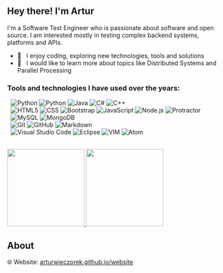 <!--
**ArturWieczorek/ArturWieczorek** is a ✨ _special_ ✨ repository because its `README.md` (this file) appears on your GitHub profile.

Here are some ideas to get you started:

- 🔭 I’m currently working on ...
- 🌱 I’m currently learning ...
- 👯 I’m looking to collaborate on ...
- 🤔 I’m looking for help with ...
- 💬 Ask me about ...
- 📫 How to reach me: ...
- 😄 Pronouns: ...
- ⚡ Fun fact: ...
-->

<h2> Hey there! I'm Artur</h2>

I'm a Software Test Engineer who is passionate about software and open source.
I am interested mostly in testing complex backend systems, platforms and APIs.

- 🔭 &nbsp; I enjoy coding, exploring new technologies, tools and solutions
- 🧬 &nbsp; I would like to learn more about topics like Distributed Systems and Parallel Processing

<h3>Tools and technologies I have used over the years:</h3>

  &nbsp;
  ![Python](https://img.shields.io/badge/-Bash-333333?style=for-the-badge&logo=gnubash)
  ![Python](https://img.shields.io/badge/-Python-333333?style=for-the-badge&logo=python)
  ![Java](https://img.shields.io/badge/-Java-333333?style=for-the-badge&logo=Java&logoColor=007396)
  ![C#](https://img.shields.io/badge/-C%23-333333?style=for-the-badge&logo=csharp&logoColor=00599C)
  ![C++](https://img.shields.io/badge/-C++-333333?style=for-the-badge&logo=C%2B%2B&logoColor=00599C)  </br>
&nbsp;
  ![HTML5](https://img.shields.io/badge/-HTML5-333333?style=for-the-badge&logo=HTML5)
  ![CSS](https://img.shields.io/badge/-CSS-333333?style=for-the-badge&logo=CSS3&logoColor=1572B6)
  ![Bootstrap](https://img.shields.io/badge/-Bootstrap-333333?style=for-the-badge&logo=bootstrap&logoColor=563D7C)
  ![JavaScript](https://img.shields.io/badge/-JavaScript-333333?style=for-the-badge&logo=javascript)
  ![Node.js](https://img.shields.io/badge/-Node.js-333333?style=for-the-badge&logo=node.js)
  ![Protractor](https://img.shields.io/badge/-Protractor-333333?style=for-the-badge&logo=protractor&logoColor=red)  </br>
&nbsp;
  ![MySQL](https://img.shields.io/badge/-MySQL-333333?style=for-the-badge&logo=mysql)
  ![MongoDB](https://img.shields.io/badge/-Postgres-333333?style=for-the-badge&logo=postgresql)  </br>
&nbsp;
  ![Git](https://img.shields.io/badge/-Git-333333?style=for-the-badge&logo=git)
  ![GitHub](https://img.shields.io/badge/-GitHub-333333?style=for-the-badge&logo=github)
  ![Markdown](https://img.shields.io/badge/-Markdown-333333?style=for-the-badge&logo=markdown)  </br>
&nbsp;
  ![Visual Studio Code](https://img.shields.io/badge/-Visual%20Studio%20Code-333333?style=for-the-badge&logo=visual-studio-code&logoColor=007ACC)
  ![Eclipse](https://img.shields.io/badge/-Eclipse-333333?style=for-the-badge&logo=eclipse-ide&logoColor=2C2255)
  ![VIM](https://img.shields.io/badge/-VIM-333333?style=for-the-badge&logo=vim)
  ![Atom](https://img.shields.io/badge/-Atom-333333?style=for-the-badge&logo=atom)  </br>

<br/>

<a href="https://github.com/ArturWieczorek">
  <img height="180em" src="https://github-readme-stats.vercel.app/api?username=ArturWieczorek&theme=dark&show_icons=true" />
  <img height="180em" src="https://github-readme-stats.vercel.app/api/top-langs/?username=ArturWieczorek&theme=dark&layout=compact" />
</a>

## About

🌐 Website: [arturwieczorek.github.io/website](https://arturwieczorek.github.io/website/)  </br>

